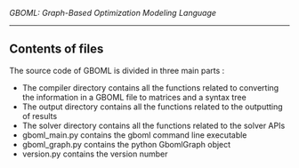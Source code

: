 *GBOML: Graph-Based Optimization Modeling Language*

---
## Contents of files
The source code of GBOML is divided in three main parts : 
- The compiler directory contains all the functions related to converting the information in a GBOML file to matrices and a syntax tree
- The output directory contains all the functions related to the outputting of results
- The solver directory contains all the functions related to the solver APIs
- gboml_main.py contains the gboml command line executable
- gboml_graph.py contains the python GbomlGraph object
- version.py contains the version number